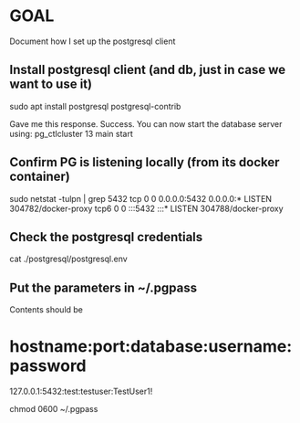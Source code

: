 # GOAL

Document how I set up the postgresql client

## Install postgresql client (and db, just in case we want to use it)

sudo apt install postgresql postgresql-contrib

Gave me this response.
Success. You can now start the database server using:
 pg_ctlcluster 13 main start

## Confirm PG is listening locally (from its docker container)

sudo netstat -tulpn  | grep 5432
tcp        0      0 0.0.0.0:5432            0.0.0.0:*               LISTEN      304782/docker-proxy
tcp6       0      0 :::5432                 :::*                    LISTEN      304788/docker-proxy

## Check the postgresql credentials

cat ./postgresql/postgresql.env

## Put the parameters in ~/.pgpass

Contents should be
# hostname:port:database:username:password
127.0.0.1:5432:test:testuser:TestUser1!

chmod 0600 ~/.pgpass
